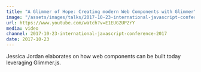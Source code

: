 ```yaml
---
title: "A Glimmer of Hope: Creating modern Web Components with Glimmer"
image: "/assets/images/talks/2017-10-23-international-javascript-conference-2017/a-glimmer-of-hope-creating-modern-web-components-with-glimmer.png"
url: https://www.youtube.com/watch?v=E1EUG2UPZrY
media: video
channel: 2017-10-23-international-javascript-conference-2017
date: 2017-10-23
---
```


Jessica Jordan elaborates on how web components can be built today leveraging
Glimmer.js.
